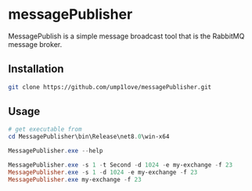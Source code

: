 # messagePublisher
MessagePublish is a simple message broadcast tool that is the RabbitMQ message broker.

## Installation
```bash
git clone https://github.com/ump1love/messagePublisher.git
```

## Usage

```powershell
# get executable from
cd MessagePublisher\bin\Release\net8.0\win-x64

MessagePublisher.exe --help

MessagePublisher.exe -s 1 -t Second -d 1024 -e my-exchange -f 23
MessagePublisher.exe -s 1 -d 1024 -e my-exchange -f 23
MessagePublisher.exe my-exchange -f 23
```
